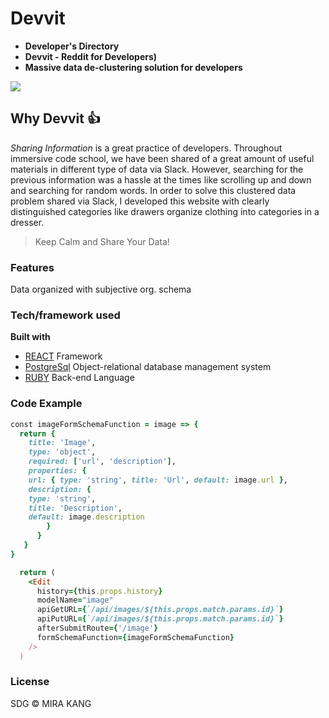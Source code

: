# Devvit


- **Developer's Directory**
- **Devvit - Reddit for Developers)**
- **Massive data de-clustering solution for developers**


![](./src/images/devvit.gif)


## Why Devvit :+1:


_Sharing Information_ is a great practice of developers. Throughout immersive code school, we have been shared of a great amount of useful materials in different type of data via Slack. However, searching for the previous information was a hassle at the times like scrolling up and down and searching for random words. In order to solve this clustered data problem shared via Slack, I developed this website with clearly distinguished categories like drawers organize clothing into categories in a dresser.


> Keep Calm and Share Your Data!


### Features


Data organized with subjective org. schema

<!-- ## Code style

![js-standard-style](https://img.shields.io/badge/code%20style-standard-brightgreen.svg?style=flat) -->


### Tech/framework used


<b>Built with</b>

- [REACT](https://reactjs.org/) Framework
- [PostgreSql](https://www.postgresql.org/) Object-relational database management system 
- [RUBY](https://www.ruby-lang.org) Back-end Language


### Code Example

```ruby
const imageFormSchemaFunction = image => {
  return {
    title: 'Image',
    type: 'object',
    required: ['url', 'description'],
    properties: {
    url: { type: 'string', title: 'Url', default: image.url },
    description: {
    type: 'string',
    title: 'Description',
    default: image.description
        }
      }
   }
}

  return (
    <Edit
      history={this.props.history}
      modelName="image"
      apiGetURL={`/api/images/${this.props.match.params.id}`}
      apiPutURL={`/api/images/${this.props.match.params.id}`}
      afterSubmitRoute={'/image'}
      formSchemaFunction={imageFormSchemaFunction}
    />
  )
```

### License

SDG © MIRA KANG
